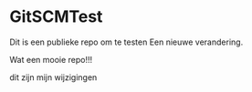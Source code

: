 # GitSCMTest

Dit is een publieke repo om te testen
Een nieuwe verandering.

Wat een mooie repo!!!

dit zijn mijn wijzigingen
